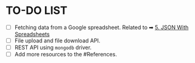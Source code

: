 # TO-DO LIST

- [ ] Fetching data from a Google spreadsheet. Related to ➡ [5. JSON With Spreadsheets](./4.%20JSON%20Introduction/5.%20JSON%20with%20spreadsheets.md)
- [ ] File upload and file download API.
- [ ] REST API using `mongodb` driver.
- [ ] Add more resources to the #References.
<!-- - [x] this is a complete item.
- [ ] this is an incomplete item. -->
